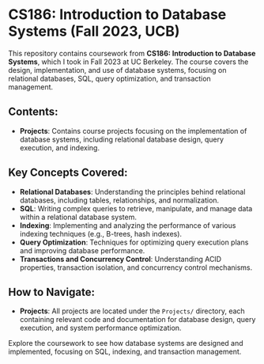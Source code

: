 # CS186: Introduction to Database Systems (Fall 2023, UCB)

This repository contains coursework from **CS186: Introduction to Database Systems**, which I took in Fall 2023 at UC Berkeley. The course covers the design, implementation, and use of database systems, focusing on relational databases, SQL, query optimization, and transaction management.

## Contents:

- **Projects**: Contains course projects focusing on the implementation of database systems, including relational database design, query execution, and indexing.

## Key Concepts Covered:

- **Relational Databases**: Understanding the principles behind relational databases, including tables, relationships, and normalization.
- **SQL**: Writing complex queries to retrieve, manipulate, and manage data within a relational database system.
- **Indexing**: Implementing and analyzing the performance of various indexing techniques (e.g., B-trees, hash indexes).
- **Query Optimization**: Techniques for optimizing query execution plans and improving database performance.
- **Transactions and Concurrency Control**: Understanding ACID properties, transaction isolation, and concurrency control mechanisms.

## How to Navigate:

- **Projects**: All projects are located under the `Projects/` directory, each containing relevant code and documentation for database design, query execution, and system performance optimization.


Explore the coursework to see how database systems are designed and implemented, focusing on SQL, indexing, and transaction management.
